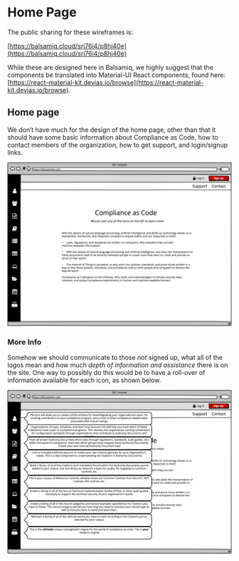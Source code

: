 # Home Page

The public sharing for these wireframes is:

[https://balsamiq.cloud/srj76i4/p8hj40e](https://balsamiq.cloud/srj76i4/p8hj40e)

While these are designed here in Balsamiq, we highly suggest that the components be translated into Material-UI React components, found here: [https://react-material-kit.devias.io/browse](https://react-material-kit.devias.io/browse).

## Home page

We don’t have much for the design of the home page, other than that it should have some basic information about Compliance as Code, how to contact members of the organization, how to get support, and login/signup links.

![Home page](../../.gitbook/assets/0%20%2811%29.png)

### More Info

Somehow we should communicate to those _not_ signed up, what all of the logos mean and how much _depth of information and assistance_ there is on the site. One way to possibly do this would be to have a roll-over of information available for each icon, as shown below.

![More info](../../.gitbook/assets/1%20%2810%29.png)

